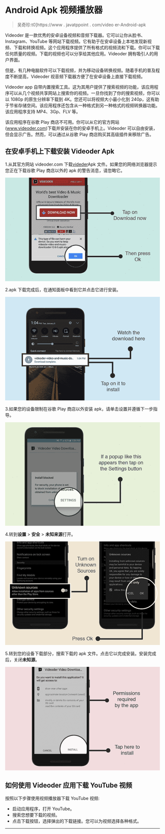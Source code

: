 # Android Apk 视频播放器

> 吴奇珍:t0]https://www . javatppoint . com/video er-Android-apk

Videoder 是一款优秀的安卓设备视频和音频下载器。它可以让你从脸书、Instagram、YouTube 等网站下载视频。它有助于在安卓设备上本地发现新视频、下载和转换视频。这个应用程序提供了所有格式的视频流和下载。你可以下载任何质量的视频。下载的视频也可以分享给其他应用。Videoder 拥有吸引人的用户界面。

但是，有几种电脑软件可以下载视频，并为移动设备转换视频。随着手机的普及程度不断提高，Videoder 视音频下载器方便了在安卓设备上直接下载视频。

Videoder app 自带内置搜索工具。这为其用户提供了搜索视频的功能，该应用程序可以从几个视频共享网站上搜索你的视频。一旦你找到了你的搜索视频，你可以以 1080p 的原生分辨率下载到 4K。您还可以将视频大小最小化到 240p，这有助于节省存储空间。该应用程序还包含从一种格式到另一种格式的视频转换器功能。该应用程序支持 MP4、3Gp、FLV 等。

该应用程序在谷歌 Play 商店不可用。你可以从它的官方网站(www.videoder.com)下载并安装在你的安卓手机上。Videoder 可以自由安装，但会显示广告。然而，可以通过从谷歌 Play 商店购买其高级插件来移除广告。

## 在安卓手机上下载安装 Videoder Apk

1.从其官方网站 videoder.com 下载[videder](https://www.videoder.com/)Apk 文件。如果您的网络浏览器提示您正在下载谷歌 Play 商店以外的 apk 的警告消息，请忽略它。

![Videoder Android Apk](img/e49ff3ebfa87836b45197e239f290382.png)

2.apk 下载完成后，在通知面板中看到它并点击它进行安装。

![Videoder Android Apk](img/c05e54c0e9cf50fd329d37fdd0c3287b.png)

3.如果您的设备限制在谷歌 Play 商店以外安装 apk，请单击设置并遵循下一步指导。

![Videoder Android Apk](img/7dd1594346fcdeb3b8d901834bcf7214.png)

4.转到**设置** > **安全** > **未知来源**打开。

![Videoder Android Apk](img/1000bbf8b4d2dceee295b6bfda5802be.png)

5.转到您的设备下载部分，搜索下载的 apk 文件。点击它以完成安装。安装完成后，关闭**未知源**。

![Videoder Android Apk](img/ea1eeb5203eb4dcda73d11120db9e0a5.png)

## 如何使用 Videoder 应用下载 YouTube 视频

按照以下步骤使用视频播放器下载 YouTube 视频:

*   启动应用程序，打开 YouTube。
*   搜索您想要下载的视频。
*   点击下载按钮，选择弹出的下载链接。您可以为视频选择各种格式。

* * *
